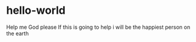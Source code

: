 # hello-world
Help me God please
If this is going to help i will be the happiest person on the earth
